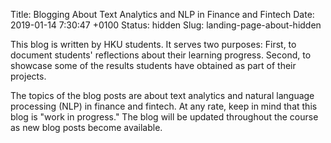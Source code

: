 Title: Blogging About Text Analytics and NLP in Finance and Fintech
Date: 2019-01-14 7:30:47 +0100
Status: hidden
Slug: landing-page-about-hidden

This blog is written by HKU students. It serves two purposes: First,
to document students' reflections about their learning
progress. Second, to showcase some of the results students have
obtained as part of their projects.

The topics of the blog posts are about text analytics and natural
language processing (NLP) in finance and fintech. At any rate, keep in
mind that this blog is "work in progress." The blog will be updated
throughout the course as new blog posts become available.
